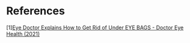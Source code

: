 # References
[1][Eye Doctor Explains How to Get Rid of Under EYE BAGS - Doctor Eye Health (2021)](https://www.youtube.com/watch?v=hql6k88BKP8)